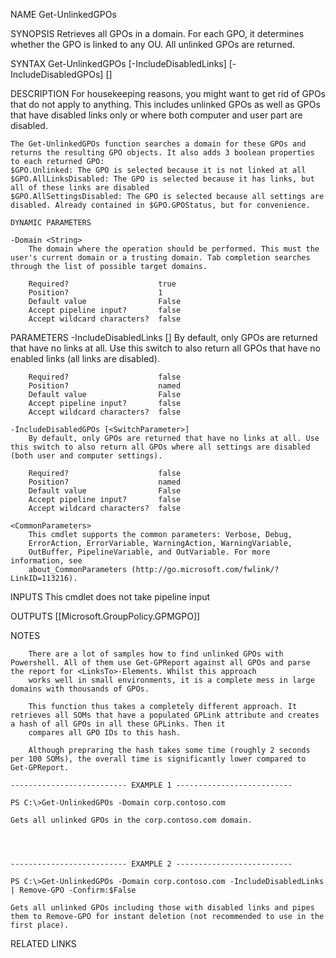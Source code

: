 
NAME
    Get-UnlinkedGPOs
    
SYNOPSIS
    Retrieves all GPOs in a domain. For each GPO, it determines whether the GPO is linked to any OU. All unlinked GPOs are returned.
    
    
SYNTAX
    Get-UnlinkedGPOs [-IncludeDisabledLinks] [-IncludeDisabledGPOs] [<CommonParameters>]
    
    
DESCRIPTION
    For housekeeping reasons, you might want to get rid of GPOs that do not apply to anything. This includes unlinked GPOs as well as GPOs that have disabled links only or where both computer 
    and user part are disabled.
    
    The Get-UnlinkedGPOs function searches a domain for these GPOs and returns the resulting GPO objects. It also adds 3 boolean properties to each returned GPO:
    $GPO.Unlinked: The GPO is selected because it is not linked at all
    $GPO.AllLinksDisabled: The GPO is selected because it has links, but all of these links are disabled
    $GPO.AllSettingsDisabled: The GPO is selected because all settings are disabled. Already contained in $GPO.GPOStatus, but for convenience.
    
    DYNAMIC PARAMETERS
    
    -Domain <String>
        The domain where the operation should be performed. This must the user's current domain or a trusting domain. Tab completion searches through the list of possible target domains.
    
        Required?                    true
        Position?                    1
        Default value                False
        Accept pipeline input?       false
        Accept wildcard characters?  false
    

PARAMETERS
    -IncludeDisabledLinks [<SwitchParameter>]
        By default, only GPOs are returned that have no links at all. Use this switch to also return all GPOs that have no enabled links (all links are disabled).
        
        Required?                    false
        Position?                    named
        Default value                False
        Accept pipeline input?       false
        Accept wildcard characters?  false
        
    -IncludeDisabledGPOs [<SwitchParameter>]
        By default, only GPOs are returned that have no links at all. Use this switch to also return all GPOs where all settings are disabled (both user and computer settings).
        
        Required?                    false
        Position?                    named
        Default value                False
        Accept pipeline input?       false
        Accept wildcard characters?  false
        
    <CommonParameters>
        This cmdlet supports the common parameters: Verbose, Debug,
        ErrorAction, ErrorVariable, WarningAction, WarningVariable,
        OutBuffer, PipelineVariable, and OutVariable. For more information, see 
        about_CommonParameters (http://go.microsoft.com/fwlink/?LinkID=113216). 
    
INPUTS
    This cmdlet does not take pipeline input
    
    
OUTPUTS
    [[Microsoft.GroupPolicy.GPMGPO]]
    
    
NOTES
    
    
        There are a lot of samples how to find unlinked GPOs with Powershell. All of them use Get-GPReport against all GPOs and parse the report for <LinksTo>-Elements. Whilst this approach 
        works well in small environments, it is a complete mess in large domains with thousands of GPOs.
        
        This function thus takes a completely different approach. It retrieves all SOMs that have a populated GPLink attribute and creates a hash of all GPOs in all these GPLinks. Then it 
        compares all GPO IDs to this hash.
        
        Although prepraring the hash takes some time (roughly 2 seconds per 100 SOMs), the overall time is significantly lower compared to Get-GPReport.
    
    -------------------------- EXAMPLE 1 --------------------------
    
    PS C:\>Get-UnlinkedGPOs -Domain corp.contoso.com
    
    Gets all unlinked GPOs in the corp.contoso.com domain.
    
    
    
    
    -------------------------- EXAMPLE 2 --------------------------
    
    PS C:\>Get-UnlinkedGPOs -Domain corp.contoso.com -IncludeDisabledLinks | Remove-GPO -Confirm:$False
    
    Gets all unlinked GPOs including those with disabled links and pipes them to Remove-GPO for instant deletion (not recommended to use in the first place).
    
    
    
    
    
RELATED LINKS



